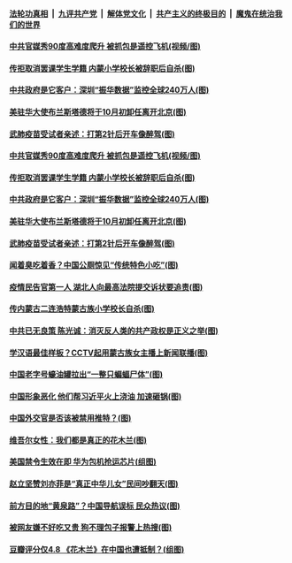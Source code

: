 

####  [法轮功真相](../../../../basic/blob/master/README.md?t=09150631) &nbsp;|&nbsp; [九评共产党](../../../../9ping.md/blob/master/README.md?t=09150631) &nbsp;|&nbsp; [解体党文化](../../../../jtdwh.md/blob/master/README.md?t=09150631)  &nbsp;|&nbsp; [共产主义的终极目的](../../../../gczydzjmd.md/blob/master/README.md?t=09150631) &nbsp;|&nbsp; [魔鬼在统治我们的世界](../../../../mgztzwmdsj.md/blob/master/README.md?t=09150631) 

#### [中共官媒秀90度高难度爬升 被抓包是遥控飞机(视频/图)](../pages/p1/946135.md?t=09150631) 

#### [传拒取消罢课学生学籍 内蒙小学校长被辞职后自杀(图)](../pages/p1/946128.md?t=09150631) 

#### [中共政府是它客户：深圳“振华数据”监控全球240万人(图)](../pages/p1/946122.md?t=09150631) 

#### [美驻华大使布兰斯塔德将于10月初卸任离开北京(图)](../pages/p1/946104.md?t=09150631) 


#### [武肺疫苗受试者亲述：打第2针后开车像醉驾(图)](../pages/p1/946050.md?t=09150631) 

#### [中共官媒秀90度高难度爬升 被抓包是遥控飞机(视频/图)](../pages/p1/946135.md?t=09150631) 

#### [传拒取消罢课学生学籍 内蒙小学校长被辞职后自杀(图)](../pages/p1/946128.md?t=09150631) 

#### [中共政府是它客户：深圳“振华数据”监控全球240万人(图)](../pages/p1/946122.md?t=09150631) 

#### [美驻华大使布兰斯塔德将于10月初卸任离开北京(图)](../pages/p1/946104.md?t=09150631) 


#### [武肺疫苗受试者亲述：打第2针后开车像醉驾(图)](../pages/p1/946050.md?t=09150631) 

#### [闻着臭吃着香？中国公厕惊见“传统特色小吃”(图)](../pages/p1/946054.md?t=09150631) 

#### [疫情民告官第一人 湖北人向最高法院提交诉状要追责(图)](../pages/p1/946022.md?t=09150631) 

#### [传内蒙古二连浩特蒙古族小学校长自杀(图)](../pages/p1/946060.md?t=09150631) 

#### [中共已无良策 陈光诚：消灭反人类的共产政权是正义之举(图)](../pages/p1/946057.md?t=09150631) 

#### [学汉语最佳样板？CCTV起用蒙古族女主播上新闻联播(图)](../pages/p1/946044.md?t=09150631) 

#### [中国老字号蠔油罐拉出“一整只蝙蝠尸体”(图)](../pages/p1/946040.md?t=09150631) 

#### [中国形象恶化 他们帮习近平火上浇油 加速砸锅(图)](../pages/p1/945986.md?t=09150631) 

#### [中国外交官是否该被禁用推特？(图)](../pages/p1/945982.md?t=09150631) 

#### [维吾尔女性：我们都是真正的花木兰(图)](../pages/p1/945952.md?t=09150631) 

#### [美国禁令生效在即 华为包机抢运芯片(组图)](../pages/p1/945964.md?t=09150631) 

#### [赵立坚赞刘亦菲是“真正中华儿女”民间吵翻天(图)](../pages/p1/945946.md?t=09150631) 

#### [前方目的地“黄泉路”？中国导航误标 民众热议(图)](../pages/p1/945941.md?t=09150631) 

#### [被网友嫌不好吃又贵 狗不理包子报警上热搜(图)](../pages/p1/945900.md?t=09150631) 

#### [豆瓣评分仅4.8 《花木兰》在中国也遭抵制？(组图)](../pages/p1/945869.md?t=09150631) 

